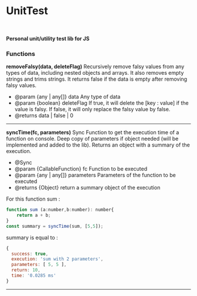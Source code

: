 # UnitTest

<br>

**Personal unit/utility test lib for JS**
<br>

###  Functions

  

**removeFalsy(data, deleteFlag)**
Recursively remove falsy values from any types of data, including nested objects and arrays. It also removes empty strings and trims strings. It returns false if the data is empty after removing falsy values.
- @param {any | any[]} data Any type of data
- @param {boolean} deleteFlag If true, it will delete the [key : value] if the value is falsy. If false, it will only replace the falsy value by false.
- @returns data | false | 0

<hr/>

**syncTime(fc, parameters)**
Sync Function to get the execution time of a function on console. Deep copy of parameters if object needed (will be implemented and added to the lib). Returns an object with a summary of the execution.
- @Sync
- @param {CallableFunction} fc Function to be executed
- @param {any | any[]} parameters Parameters of the function to be executed
- @returns {Object} return a summary object of the execution

For this function sum : 
```javascript
function sum (a:number,b:number): number{
	return a + b;
}
const summary = syncTime(sum, [5,5]);
```
summary is equal to :
```javascript
{
  success: true,
  execution: 'sum with 2 parameters',
  parameters: [ 5, 5 ],
  return: 10,
  time: '0.0285 ms'
}
```

<hr/>